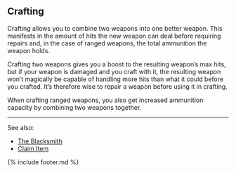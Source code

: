 ## Crafting
Crafting allows you to combine two weapons into one better weapon. This manifests in the amount of hits the new
  weapon can deal before requiring repairs and, in the case of ranged weapons, the total ammunition the weapon
  holds.

Crafting two weapons gives you a boost to the resulting weapon’s max hits, but if your weapon is damaged and you
  craft with it, the resulting weapon won’t magically be capable of handling more hits than what it could before you
  crafted. It’s therefore wise to repair a weapon before using it in crafting.

When crafting ranged weapons, you also get increased ammunition capacity by combining two weapons together.

---

See also:
 - [The Blacksmith](../blacksmith/index.md)
 - [Claim Item](../tavern/claim_item.md)

{% include footer.md %}